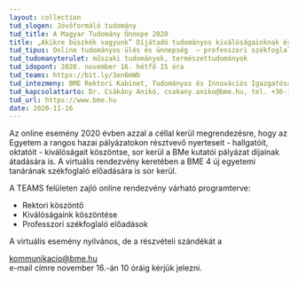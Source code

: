 ```yaml
---
layout: collection
tud_slogen: Jövőformáló tudomány
tud_title: A Magyar Tudomány Ünnepe 2020
title: „Akikre büszkék vagyunk” Díjátadó tudományos kiválóságainknak és professzori székfoglaló ünnepség
tud_tipus: Online tudományos ülés és ünnepség  – professzori székfoglaló előadás, díjátadó és köszöntés
tud_tudomanyterulet: műszaki tudományok, természettudományok
tud_idopont: 2020. november 16. hétfő 15 óra
tud_teams: https://bit.ly/3en6mWb
tud_intezmeny: BME Rektori Kabinet, Tudományos és Innovációs Igazgatóság
tud_kapcsolattarto: Dr. Csákány Anikó, csakany.aniko@bme.hu, tel. +36-1-463-1836
tud_url: https://www.bme.hu
date: 2020-11-16
---
```

Az online esemény 2020 évben azzal a céllal kerül megrendezésre, hogy az Egyetem a rangos hazai pályázatokon résztvevő nyerteseit - hallgatóit, oktatóit - kiválóságait köszöntse, sor kerül a BMe kutatói pályázat díjainak átadására is.
A virtuális rendezvény keretében a BME 4 új egyetemi tanárának székfoglaló előadására is sor kerül.

A TEAMS felületen zajló online rendezvény várható programterve: 

- Rektori köszöntő
- Kiválóságaink köszöntése
- Professzori székfoglaló előadások 

A virtuális esemény nyilvános, de a részvételi szándékát a <div class="_link"><a class="post-content" href="mailto:kommunikacio@bme.hu">kommunikacio@bme.hu</a></div> e-mail címre november 16.-án 10 óráig kérjük jelezni. 